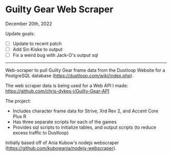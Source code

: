 # Guilty Gear Web Scraper

December 20th, 2022

Update goals:
- [ ] Update to recent patch
- [ ] Add Sin Kiske to output
- [ ] Fix a weird bug with Jack-O's output sql

---

Web-scraper to pull Guilty Gear frame data from the Dustloop Website for a PostgreSQL database (https://dustloop.com/wiki/index.php).

The web scraper data is being used for a Web API I made: https://github.com/chris-dykes-j/Guilty-Gear-API

The project:
- Includes character frame data for Strive, Xrd Rev 2, and Accent Core Plus R
- Has three separate scripts for each of the games
- Provides sql scripts to initialize tables, and output scripts (to reduce excess traffic to Dustloop)

Initially based off of Ania Kubow's nodejs webscraper (https://github.com/kubowania/nodejs-webscraper).
